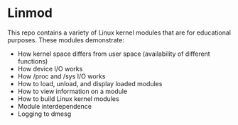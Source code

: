 # Linmod
This repo contains a variety of Linux kernel modules that are for educational purposes.
These modules demonstrate:

* How kernel space differs from user space (availability of different functions)
* How device I/O works
* How /proc and /sys I/O works
* How to load, unload, and display loaded modules
* How to view information on a module
* How to build Linux kernel modules
* Module interdependence
* Logging to dmesg
